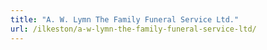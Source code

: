 ```yaml
---
title: "A. W. Lymn The Family Funeral Service Ltd."
url: /ilkeston/a-w-lymn-the-family-funeral-service-ltd/
---
```


